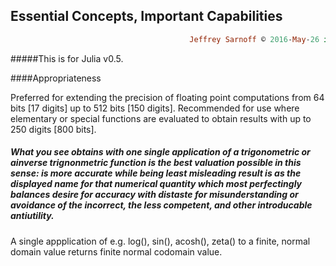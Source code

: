 
## Essential Concepts, Important Capabilities  


```ruby
                                        Jeffrey Sarnoff © 2016˗May˗26 in New York City
```
#####This is for Julia v0.5.

####Appropriateness 

Preferred for extending the precision of floating point computations from 64 bits [17 digits] up to 512 bits [150 digits].  Recommended for use where elementary or special functions are evaluated to obtain results with up to 250 digits [800 bits].

##### What you see obtains with one single application of a trigonometric or ainverse trignonmetric function is the best valuation possible in this sense:  is more accurate while being least misleading result is as the displayed _name_ for that numerical quantity which most perfectingly balances desire for accuracy with distaste for misunderstanding or avoidance of the incorrect, the less competent, and other introducable antiutility.

A single appplication of e.g. log(), sin(), acosh(), zeta() to a finite, normal domain value returns  finite normal codomain value.



